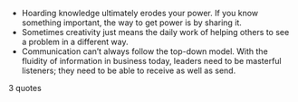  - Hoarding knowledge ultimately erodes your power. If you know something important, the way to get power is by sharing it.
 - Sometimes creativity just means the daily work of helping others to see a problem in a different way.
 - Communication can’t always follow the top-down model. With the fluidity of information in business today, leaders need to be masterful listeners; they need to be able to receive as well as send.

3 quotes